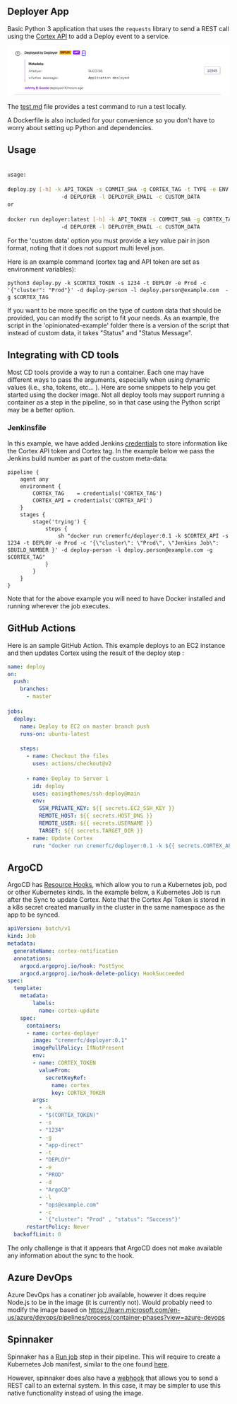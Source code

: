 ## Deployer App

Basic Python 3 application that uses the `requests` library to send a REST call using the [Cortex API](https://docs.cortex.io/docs/api/save-deploy) to add a Deploy event to a service.

![Deploy Event](img/deploy-event.png)

The [test.md](test.md) file provides a test command to run a test locally.

A Dockerfile is also included for your convenience so you don't have to worry about setting up Python and dependencies.

## Usage

```bash

usage: 

deploy.py [-h] -k API_TOKEN -s COMMIT_SHA -g CORTEX_TAG -t TYPE -e ENV
                 -d DEPLOYER -l DEPLOYER_EMAIL -c CUSTOM_DATA
or

docker run deployer:latest [-h] -k API_TOKEN -s COMMIT_SHA -g CORTEX_TAG -t TYPE -e ENV
                 -d DEPLOYER -l DEPLOYER_EMAIL -c CUSTOM_DATA
```

For the 'custom data' option you must provide a key value pair in json format, noting that it does not support multi level json. 

Here is an example command (cortex tag and API token are set as environment variables):

```shell
python3 deploy.py -k $CORTEX_TOKEN -s 1234 -t DEPLOY -e Prod -c '{"cluster": "Prod"}' -d deploy-person -l deploy.person@example.com  -g $CORTEX_TAG
```

If you want to be more specific on the type of custom data that should be provided, you can modify the script to fit your needs. As an example, the script in the 'opinionated-example' folder there is a version of the script that instead of custom data, it takes "Status" and "Status Message".


## Integrating with CD tools

Most CD tools provide a way to run a container. Each one may have different ways to pass the arguments, especially when using dynamic values (i.e., sha, tokens, etc... ). Here are some snippets to help you get started using the docker image. Not all deploy tools may support running a container as a step in the pipeline, so in that case using the Python script may be a better option.

### Jenkinsfile

In this example, we have added Jenkins [credentials](https://www.jenkins.io/doc/book/using/using-credentials/) to store information like the Cortex API token and Cortex tag. In the example below we pass the Jenkins build number as part of the custom meta-data:

```shell
pipeline {
    agent any
    environment {
        CORTEX_TAG    = credentials('CORTEX_TAG')
        CORTEX_API = credentials('CORTEX_API')
    }
    stages {
        stage('trying') { 
            steps {
                sh "docker run cremerfc/deployer:0.1 -k $CORTEX_API -s 1234 -t DEPLOY -e Prod -c '{\"cluster\": \"Prod\", \"Jenkins Job\": $BUILD_NUMBER }' -d deploy-person -l deploy.person@example.com -g $CORTEX_TAG" 
            }
        }
    }
}

```
Note that for the above example you will need to have Docker installed and running wherever the job executes.

## GitHub Actions

Here is an sample GitHub Action. This example deploys to an EC2 instance and then updates Cortex using the result of the deploy step :

```yaml
name: deploy
on:
  push:
    branches:
      - master

jobs:
  deploy:
    name: Deploy to EC2 on master branch push
    runs-on: ubuntu-latest

    steps:
      - name: Checkout the files
        uses: actions/checkout@v2

      - name: Deploy to Server 1
        id: deploy
        uses: easingthemes/ssh-deploy@main
        env:
          SSH_PRIVATE_KEY: ${{ secrets.EC2_SSH_KEY }}
          REMOTE_HOST: ${{ secrets.HOST_DNS }}
          REMOTE_USER: ${{ secrets.USERNAME }}
          TARGET: ${{ secrets.TARGET_DIR }}
      - name: Update Cortex
        run: "docker run cremerfc/deployer:0.1 -k ${{ secrets.CORTEX_API_TOKEN }} -s ${{ github.sha }} -d 'GitHub Actions' -g ${{ secrets.CORTEX_TAG}} -t 'DEPLOY' -e Prod -c '{\"cluster\": \"Prod\" , \"status\": ${{ steps.deploy.outcome }}}' -l email@example.com"


```

## ArgoCD

ArgoCD has [Resource Hooks](https://argo-cd.readthedocs.io/en/stable/user-guide/resource_hooks/#resource-hooks), which allow you to run a Kubernetes job, pod or other Kubernetes kinds. In the example below, a Kubernetes Job is run after the Sync to update Cortex. Note that the Cortex Api Token is stored in a k8s secret created manually in the cluster in the same namespace as the app to be synced.

```yaml
apiVersion: batch/v1
kind: Job
metadata:
  generateName: cortex-notification
  annotations:
    argocd.argoproj.io/hook: PostSync
    argocd.argoproj.io/hook-delete-policy: HookSucceeded
spec:
  template:
    metadata:
        labels:
          name: cortex-update
    spec:      
      containers:
      - name: cortex-deployer
        image: "cremerfc/deployer:0.1"
        imagePullPolicy: IfNotPresent
        env:
        - name: CORTEX_TOKEN
          valueFrom:
            secretKeyRef:
              name: cortex
              key: CORTEX_TOKEN       
        args:
          - -k 
          - "$(CORTEX_TOKEN)"
          - -s  
          - "1234"
          - -g 
          - "app-direct"
          - -t
          - "DEPLOY"
          - -e
          - "PROD"
          - -d 
          - "ArgoCD"
          - -l 
          - "ops@example.com"
          - -c 
          - '{"cluster": "Prod" , "status": "Success"}'
      restartPolicy: Never         
  backoffLimit: 0 
```

The only challenge is that it appears that ArgoCD does not make available any information about the sync to the hook.

## Azure DevOps

Azure DevOps has a conatiner job available, however it does require Node.js to be in the image (it is currently not). Would probably need to modify the image based on https://learn.microsoft.com/en-us/azure/devops/pipelines/process/container-phases?view=azure-devops

## Spinnaker

Spinnaker has a [Run job](https://spinnaker.io/docs/reference/pipeline/stages/#run-job) step in their pipeline. This will require to create a Kubernetes Job manifest, similar to the one found [here](https://docs.liquibase.com/workflows/liquibase-community/using-the-run-job-pipeline-stage-with-spinnaker.html).

However, spinnaker does also have a [webhook](https://spinnaker.io/docs/reference/pipeline/stages/#webhook) that allows you to send a REST call to an external system. In this case, it may be simpler to use this native functionality instead of using the image.
